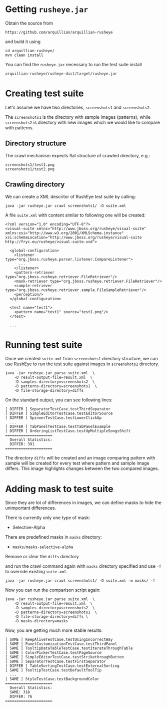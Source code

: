 Getting `rusheye.jar`
======================

Obtain the source from

    https://github.com/arquillian/arquillian-rusheye

and build it using

    cd arquillian-rusheye/
    mvn clean install
    
You can find the `rusheye.jar` necessary to run the test suite install

    arquillian-rusheye/rusheye-dist/target/rusheye.jar



Creating test suite
===================

Let's assume we have two directories, `screenshots1` and `screenshots2`.

The `screenshots1` is the directory with sample images (patterns),
while `screenshots2` is directory with new images which we would like
to compare with patterns.



Directory structure
-------------------

The crawl mechanism expects flat structure of crawled directory, e.g.:

    screenshots1/test1.png
    screenshots1/test2.png


Crawling directory
------------------

We can create a XML descritor of RushEye test suite by calling:

    java -jar rusheye.jar crawl screenshots1/ -O suite.xml
    
A file `suite.xml` with content similar to following one will be created:

    <?xml version="1.0" encoding="UTF-8"?>
    <visual-suite xmlns="http://www.jboss.org/rusheye/visual-suite" xmlns:xsi="http://www.w3.org/2001/XMLSchema-instance" xsi:schemaLocation="http://www.jboss.org/rusheye/visual-suite http://fryc.eu/rusheye/visual-suite.xsd">
    
      <global-configuration>
        <listener type="org.jboss.rusheye.parser.listener.CompareListener">
          ...
        </listener>
        <pattern-retriever type="org.jboss.rusheye.retriever.FileRetriever"/>
        <mask-retriever type="org.jboss.rusheye.retriever.FileRetriever"/>
        <sample-retriever type="org.jboss.rusheye.retriever.sample.FileSampleRetriever"/>
        <perception/>
      </global-configuration>
      
      <test name="test1">
        <pattern name="test1" source="test1.png"/>
      </test>
      
      ...


Running test suite
==================

Once we created `suite.xml` from `screenshots1` directory structure, we can use RushEye to run the test suite against images in `screenshots2` directory.


    java -jar rusheye.jar parse suite.xml  \
        -D result-output-file=result.xml  \
        -D samples-directory=screenshots2  \
        -D patterns-directory=screenshots1  \
        -D file-storage-directory=diffs

On the standard output, you can see following lines:

    [ DIFFER ] SeparatorTestCase.testThirdSeparator
    [ DIFFER ] SimpleEditorTestCase.testEditorSource
    [ DIFFER ] SpinnerTestCase.testLowerClickUp
      ...
    [ DIFFER ] TabPanelTestCase.testTabPanelExample
    [ DIFFER ] OrderingListTestCase.testUpMultipleSongsShift
    =====================
      Overall Statistics:
      DIFFER: 391
    =====================
        
The directory `diffs` will be created and an image comparing pattern with sample will be created for every test where pattern and sample image differs. This image highlights changes between the two compared images.


Adding mask to test suite
=========================

Since they are lot of differences in images, we can define masks to hide the unimportant differences.

There is currently only one type of mask:

* Selective-Alpha

There are predefined masks in `masks` directory:

* `masks/masks-selective-alpha`

Remove or clear the `diffs` directory

and run the crawl command again with `masks` directory specified and use `-f` to override existing `suite.xml`.

    java -jar rusheye.jar crawl screenshots1/ -O suite.xml -m masks/ -f
    
Now you can run the comparison script again:

    java -jar rusheye.jar parse suite.xml  \
        -D result-output-file=result.xml  \
        -D samples-directory=screenshots2  \
        -D patterns-directory=screenshots1  \
        -D file-storage-directory=diffs \
        -D masks-directory=masks


Now, you are getting much more stable results:

    [ SAME ] KeepAliveTestCase.testUsingIncorrectWay
    [ SAME ] PanelCustomizationTestCase.testThirdPanel
    [ SAME ] TooltipDataTableTestCase.testIterateThroughTable
    [ SAME ] ColorPickerTestCase.testPageSource
    [ SAME ] SimpleEditorTestCase.testStrikethroughButton
    [ SAME ] SeparatorTestCase.testFirstSeparator
    [ DIFFER ] TableSortingTestCase.testExternalSorting
    [ SAME ] TooltipTestCase.testDefaultToolTip
      ...
    [ SAME ] StyleTestCase.testBackgroundColor
    =====================
      Overall Statistics:
      SAME: 318
      DIFFER: 76
    =====================

